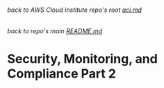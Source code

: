 ###### back to AWS Cloud Institute repo's root [aci.md](../aci.md)
###### back to repo's main [README.md](../../../README.md)
# Security, Monitoring, and Compliance Part 2
